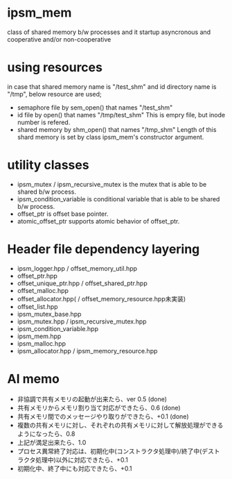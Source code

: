 # ipsm_mem
 class of shared memory b/w processes and it startup asyncronous and cooperative and/or non-cooperative

# using resources
 in case that shared memory name is "/test_shm" and id directory name is "/tmp", below resource are used;
 * semaphore file by sem_open() that names "/test_shm"
 * id file by open() that names "/tmp/test_shm"  This is empry file, but inode number is refered.
 * shared memory by shm_open() that names "/tmp_shm"  Length of this shard memory is set by class ipsm_mem's constructor argument.

# utility classes
 * ipsm_mutex / ipsm_recursive_mutex is the mutex that is able to be shared b/w process.
 * ipsm_condition_variable is conditional variable that is able to be shared b/w process.
 * offset_ptr is offset base pointer.
 * atomic_offset_ptr supports atomic behavior of offset_ptr.

# Header file dependency layering

* ipsm_logger.hpp / offset_memory_util.hpp
* offset_ptr.hpp
* offset_unique_ptr.hpp / offset_shared_ptr.hpp
* offset_malloc.hpp
* offset_allocator.hpp( / offset_memory_resource.hpp未実装)
* offset_list.hpp
* ipsm_mutex_base.hpp
* ipsm_mutex.hpp / ipsm_recursive_mutex.hpp
* ipsm_condition_variable.hpp
* ipsm_mem.hpp
* ipsm_malloc.hpp
* ipsm_allocator.hpp / ipsm_memory_resource.hpp

# AI memo
* 非協調で共有メモリの起動が出来たら、ver 0.5 (done)
* 共有メモリからメモリ割り当て対応ができたら、0.6 (done)
* 共有メモリ間でのメッセージやり取りができたら、+0.1 (done)
* 複数の共有メモリに対し、それぞれの共有メモリに対して解放処理ができるようになったら、0.8
* 上記が満足出来たら、1.0
* プロセス異常終了対応は、初期化中(コンストラクタ処理中)/終了中(デストラクタ処理中)以外に対応できたら、+0.1
* 初期化中、終了中にも対応できたら、+0.1

